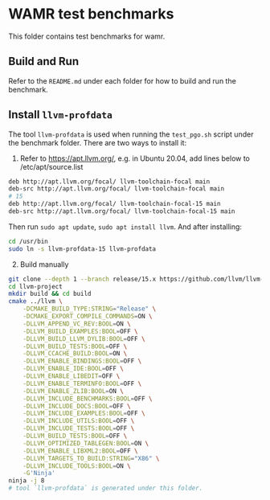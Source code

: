# WAMR test benchmarks

This folder contains test benchmarks for wamr.

## Build and Run

Refer to the `README.md` under each folder for how to build and run the benchmark.

## Install `llvm-profdata`

The tool `llvm-profdata` is used when running the `test_pgo.sh` script under the benchmark folder. There are two ways to install it:

1. Refer to https://apt.llvm.org/, e.g. in Ubuntu 20.04, add lines below to /etc/apt/source.list

```bash
deb http://apt.llvm.org/focal/ llvm-toolchain-focal main
deb-src http://apt.llvm.org/focal/ llvm-toolchain-focal main
# 15
deb http://apt.llvm.org/focal/ llvm-toolchain-focal-15 main
deb-src http://apt.llvm.org/focal/ llvm-toolchain-focal-15 main
```

Then run `sudo apt update`, `sudo apt install llvm`. And after installing:

```bash
cd /usr/bin
sudo ln -s llvm-profdata-15 llvm-profdata
```

2. Build manually

```bash
git clone --depth 1 --branch release/15.x https://github.com/llvm/llvm-project.git
cd llvm-project
mkdir build && cd build
cmake ../llvm \
    -DCMAKE_BUILD_TYPE:STRING="Release" \
    -DCMAKE_EXPORT_COMPILE_COMMANDS=ON \
    -DLLVM_APPEND_VC_REV:BOOL=ON \
    -DLLVM_BUILD_EXAMPLES:BOOL=OFF \
    -DLLVM_BUILD_LLVM_DYLIB:BOOL=OFF \
    -DLLVM_BUILD_TESTS:BOOL=OFF \
    -DLLVM_CCACHE_BUILD:BOOL=ON \
    -DLLVM_ENABLE_BINDINGS:BOOL=OFF \
    -DLLVM_ENABLE_IDE:BOOL=OFF \
    -DLLVM_ENABLE_LIBEDIT=OFF \
    -DLLVM_ENABLE_TERMINFO:BOOL=OFF \
    -DLLVM_ENABLE_ZLIB:BOOL=ON \
    -DLLVM_INCLUDE_BENCHMARKS:BOOL=OFF \
    -DLLVM_INCLUDE_DOCS:BOOL=OFF \
    -DLLVM_INCLUDE_EXAMPLES:BOOL=OFF \
    -DLLVM_INCLUDE_UTILS:BOOL=OFF \
    -DLLVM_INCLUDE_TESTS:BOOL=OFF \
    -DLLVM_BUILD_TESTS:BOOL=OFF \
    -DLLVM_OPTIMIZED_TABLEGEN:BOOL=ON \
    -DLLVM_ENABLE_LIBXML2:BOOL=OFF \
    -DLLVM_TARGETS_TO_BUILD:STRING="X86" \
    -DLLVM_INCLUDE_TOOLS:BOOL=ON \
    -G'Ninja'
ninja -j 8
# tool `llvm-profdata` is generated under this folder.
```
